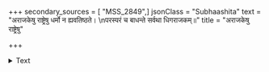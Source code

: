+++
secondary_sources = [ "MSS_2849",]
jsonClass = "Subhaashita"
text = "अराजकेषु राष्ट्रेषु धर्मो न ह्यवतिष्ठते।  \nपरस्परं च बाधन्ते सर्वथा धिगराजकम्॥"
title = "अराजकेषु राष्ट्रेषु"

+++

<details><summary>Text</summary>

अराजकेषु राष्ट्रेषु धर्मो न ह्यवतिष्ठते।  
परस्परं च बाधन्ते सर्वथा धिगराजकम्॥
</details>
